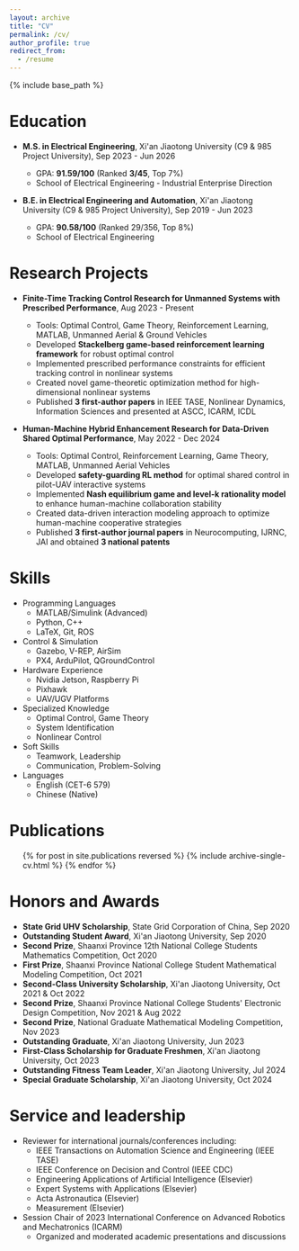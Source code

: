 ```yaml
---
layout: archive
title: "CV"
permalink: /cv/
author_profile: true
redirect_from:
  - /resume
---
```


{% include base_path %}

Education
======
* **M.S. in Electrical Engineering**, Xi'an Jiaotong University (C9 & 985 Project University), Sep 2023 - Jun 2026
  * GPA: **91.59/100** (Ranked **3/45**, Top 7%)
  * School of Electrical Engineering - Industrial Enterprise Direction

* **B.E. in Electrical Engineering and Automation**, Xi'an Jiaotong University (C9 & 985 Project University), Sep 2019 - Jun 2023
  * GPA: **90.58/100** (Ranked 29/356, Top 8%)
  * School of Electrical Engineering

Research Projects
======
* **Finite-Time Tracking Control Research for Unmanned Systems with Prescribed Performance**, Aug 2023 - Present
  * Tools: Optimal Control, Game Theory, Reinforcement Learning, MATLAB, Unmanned Aerial & Ground Vehicles
  * Developed **Stackelberg game-based reinforcement learning framework** for robust optimal control
  * Implemented prescribed performance constraints for efficient tracking control in nonlinear systems
  * Created novel game-theoretic optimization method for high-dimensional nonlinear systems
  * Published **3 first-author papers** in IEEE TASE, Nonlinear Dynamics, Information Sciences and presented at ASCC, ICARM, ICDL

* **Human-Machine Hybrid Enhancement Research for Data-Driven Shared Optimal Performance**, May 2022 - Dec 2024
  * Tools: Optimal Control, Reinforcement Learning, Game Theory, MATLAB, Unmanned Aerial Vehicles
  * Developed **safety-guarding RL method** for optimal shared control in pilot-UAV interactive systems
  * Implemented **Nash equilibrium game and level-k rationality model** to enhance human-machine collaboration stability
  * Created data-driven interaction modeling approach to optimize human-machine cooperative strategies
  * Published **3 first-author journal papers** in Neurocomputing, IJRNC, JAI and obtained **3 national patents**

Skills
======
* Programming Languages
  * MATLAB/Simulink (Advanced)
  * Python, C++
  * LaTeX, Git, ROS
* Control & Simulation
  * Gazebo, V-REP, AirSim
  * PX4, ArduPilot, QGroundControl
* Hardware Experience
  * Nvidia Jetson, Raspberry Pi
  * Pixhawk
  * UAV/UGV Platforms
* Specialized Knowledge
  * Optimal Control, Game Theory
  * System Identification
  * Nonlinear Control
* Soft Skills
  * Teamwork, Leadership
  * Communication, Problem-Solving
* Languages
  * English (CET-6 579)
  * Chinese (Native)

Publications
======
  <ul>{% for post in site.publications reversed %}
    {% include archive-single-cv.html %}
  {% endfor %}</ul>
  
<!-- Talks
======
  <ul>{% for post in site.talks reversed %}
    {% include archive-single-talk-cv.html  %}
  {% endfor %}</ul>
  
Teaching
======
  <ul>{% for post in site.teaching reversed %}
    {% include archive-single-cv.html %}
  {% endfor %}</ul> -->


Honors and Awards
======
  * **State Grid UHV Scholarship**, State Grid Corporation of China, Sep 2020
  * **Outstanding Student Award**, Xi'an Jiaotong University, Sep 2020
  * **Second Prize**, Shaanxi Province 12th National College Students Mathematics Competition, Oct 2020
  * **First Prize**, Shaanxi Province National College Student Mathematical Modeling Competition, Oct 2021
  * **Second-Class University Scholarship**, Xi'an Jiaotong University, Oct 2021 & Oct 2022
  * **Second Prize**, Shaanxi Province National College Students' Electronic Design Competition, Nov 2021 & Aug 2022
  * **Second Prize**, National Graduate Mathematical Modeling Competition, Nov 2023
  * **Outstanding Graduate**, Xi'an Jiaotong University, Jun 2023
  * **First-Class Scholarship for Graduate Freshmen**, Xi'an Jiaotong University, Oct 2023
  * **Outstanding Fitness Team Leader**, Xi'an Jiaotong University, Jul 2024
  * **Special Graduate Scholarship**, Xi'an Jiaotong University, Oct 2024

Service and leadership
======
* Reviewer for international journals/conferences including:
  * IEEE Transactions on Automation Science and Engineering (IEEE TASE)
  * IEEE Conference on Decision and Control (IEEE CDC)
  * Engineering Applications of Artificial Intelligence (Elsevier)
  * Expert Systems with Applications (Elsevier)
  * Acta Astronautica (Elsevier)
  * Measurement (Elsevier)
* Session Chair of 2023 International Conference on Advanced Robotics and Mechatronics (ICARM)
  <!-- * Chaired technical session at Class A conference of Chinese Association of Automation -->
  * Organized and moderated academic presentations and discussions